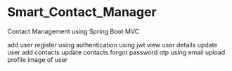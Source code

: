 # Smart_Contact_Manager
Contact Management using Spring Boot MVC

add user register using authentication using jwt view user details update user add contacts update contacts 
forgot password otp using email 
upload profile image of user 
